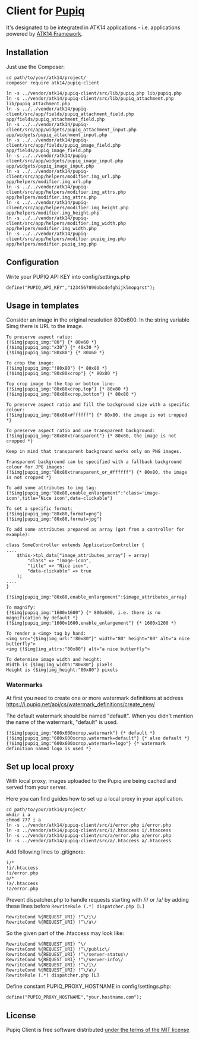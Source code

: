 Client for [Pupiq](http://i.pupiq.net/)
=======================================

It's designated to be integrated in ATK14 applications - i.e. applications powered by [ATK14 Framework](http://www.atk14.net).

Installation
------------

Just use the Composer:

    cd path/to/your/atk14/project/
    composer require atk14/pupiq-client

    ln -s ../vendor/atk14/pupiq-client/src/lib/pupiq.php lib/pupiq.php
    ln -s ../vendor/atk14/pupiq-client/src/lib/pupiq_attachment.php lib/pupiq_attachment.php
    ln -s ../../vendor/atk14/pupiq-client/src/app/fields/pupiq_attachment_field.php app/fields/pupiq_attachment_field.php
    ln -s ../../vendor/atk14/pupiq-client/src/app/widgets/pupiq_attachment_input.php app/widgets/pupiq_attachment_input.php
    ln -s ../../vendor/atk14/pupiq-client/src/app/fields/pupiq_image_field.php app/fields/pupiq_image_field.php
    ln -s ../../vendor/atk14/pupiq-client/src/app/widgets/pupiq_image_input.php app/widgets/pupiq_image_input.php
    ln -s ../../vendor/atk14/pupiq-client/src/app/helpers/modifier.img_url.php app/helpers/modifier.img_url.php
    ln -s ../../vendor/atk14/pupiq-client/src/app/helpers/modifier.img_attrs.php app/helpers/modifier.img_attrs.php
    ln -s ../../vendor/atk14/pupiq-client/src/app/helpers/modifier.img_height.php app/helpers/modifier.img_height.php
    ln -s ../../vendor/atk14/pupiq-client/src/app/helpers/modifier.img_width.php app/helpers/modifier.img_width.php
    ln -s ../../vendor/atk14/pupiq-client/src/app/helpers/modifier.pupiq_img.php app/helpers/modifier.pupiq_img.php

Configuration
------------

Write your PUPIQ API KEY into config/settings.php

    define("PUPIQ_API_KEY","1234567890abcdefghijklmopqrst");

Usage in templates
------------------

Consider an image in the original resolution 800x600. In the string variable $img there is URL to the image.

    To preserve aspect ratio:
    {!$img|pupiq_img:"80"} {* 80x60 *}
    {!$img|pupiq_img:"x30"} {* 40x30 *}
    {!$img|pupiq_img:"80x80"} {* 80x60 *}

    To crop the image:
    {!$img|pupiq_img:"!80x80"} {* 80x80 *}
    {!$img|pupiq_img:"80x80xcrop"} {* 80x80 *}

    Top crop image to the top or bottom line:
    {!$img|pupiq_img:"80x80xcrop,top"} {* 80x80 *}
    {!$img|pupiq_img:"80x80xcrop,bottom"} {* 80x80 *}

    To preserve aspect ratio and fill the background size with a specific colour:
    {!$img|pupiq_img:"80x80x#ffffff"} {* 80x80, the image is not cropped *}

    To preserve aspect ratio and use transparent background:
    {!$img|pupiq_img:"80x80xtransparent"} {* 80x80, the image is not cropped *}

    Keep in mind that transparent background works only on PNG images.

    Transparent background can be specified with a fallback background colour for JPG images:
    {!$img|pupiq_img:"80x80xtransparent_or_#ffffff"} {* 80x80, the image is not cropped *}

    To add some attributes to img tag:
    {!$img|pupiq_img:"80x80,enable_enlargement":"class='image-icon',title='Nice icon',data-clickable"}

    To set a specific format:
    {!$img|pupiq_img:"80x80,format=png"}
    {!$img|pupiq_img:"80x80,format=jpg"}

    To add some attributes prepared as array (got from a controller for example):

    class SomeController extends ApplicationController {
    ....
        $this->tpl_data["image_attributes_array"] = array(
            "class" => "image-icon",
            "title" => "Nice icon",
            "data-clickable" => true
        );
    ....
    }

    {!$img|pupiq_img:"80x80,enable_enlargement":$image_attributes_array}

    To magnify:
    {!$img|pupiq_img:"1600x1600"} {* 800x600, i.e. there is no magnification by default *}
    {!$img|pupiq_img:"1600x1600,enable_enlargement"} {* 1600x1200 *}

    To render a <img> tag by hand:
    <img src="{$img|img_url:"!80x80"}" width="80" height="80" alt="a nice butterfly">
    <img {!$img|img_attrs:"80x80"} alt="a nice butterfly">

    To determine image width and height:
    Width is {$img|img_width:"80x80"} pixels
    Height is {$img|img_height:"80x80"} pixels

### Watermarks

At first you need to create one or more watermark definitions at address https://i.pupiq.net/api/cs/watermark_definitions/create_new/

The default watermark should be named "default". When you didn't mention the name of the watermark, "default" is used.

    {!$img|pupiq_img:"600x600xcrop,watermark"} {* default *}
    {!$img|pupiq_img:"600x600xcrop,watermark=default"} {* also default *}
    {!$img|pupiq_img:"600x600xcrop,watermark=logo"} {* watermark definition named logo is used *}

Set up local proxy
------------------

With local proxy, images uploaded to the Pupiq are being cached and served from your server.

Here you can find guides how to set up a local proxy in your application.

    cd path/to/your/atk14/project/
    mkdir i a
    chmod 777 i a
    ln -s ../vendor/atk14/pupiq-client/src/i/error.php i/error.php
    ln -s ../vendor/atk14/pupiq-client/src/i/.htaccess i/.htaccess
    ln -s ../vendor/atk14/pupiq-client/src/a/error.php a/error.php
    ln -s ../vendor/atk14/pupiq-client/src/a/.htaccess a/.htaccess

Add following lines to .gitignore:

    i/*
    !i/.htaccess
    !i/error.php
    a/*
    !a/.htaccess
    !a/error.php

Prevent dispatcher.php to handle requests starting with /i/ or /a/ by adding these lines before ```RewriteRule (.*) dispatcher.php [L]```

    RewriteCond %{REQUEST_URI} !^\/i\/
    RewriteCond %{REQUEST_URI} !^\/a\/

So the given part of the .htaccess may look like:

    RewriteCond %{REQUEST_URI} ^\/
    RewriteCond %{REQUEST_URI} !^\/public\/
    RewriteCond %{REQUEST_URI} !^\/server-status\/
    RewriteCond %{REQUEST_URI} !^\/server-info\/
    RewriteCond %{REQUEST_URI} !^\/i\/
    RewriteCond %{REQUEST_URI} !^\/a\/
    RewriteRule (.*) dispatcher.php [L]

Define constant PUPIQ_PROXY_HOSTNAME in config/settings.php:

    define("PUPIQ_PROXY_HOSTNAME","your.hostname.com");

License
-------

Pupiq Client is free software distributed [under the terms of the MIT license](http://www.opensource.org/licenses/mit-license)

<!-- vim: set et: -->
